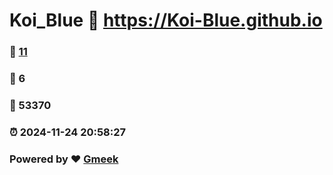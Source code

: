 # Koi_Blue :link: https://Koi-Blue.github.io 
### :page_facing_up: [11](https://Koi-Blue.github.io/tag.html) 
### :speech_balloon: 6 
### :hibiscus: 53370 
### :alarm_clock: 2024-11-24 20:58:27 
### Powered by :heart: [Gmeek](https://github.com/Meekdai/Gmeek)

